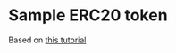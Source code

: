 # Sample ERC20 token

Based on [this tutorial](https://medium.com/@kaishinaw/erc20-using-hardhat-a-comprehensive-guide-3211efba98d4)

